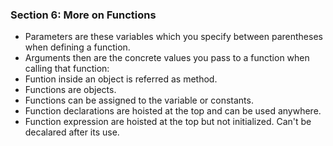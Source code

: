 ### Section 6: More on Functions

- Parameters are these variables which you specify between parentheses when defining a function.
- Arguments then are the concrete values you pass to a function when calling that function:
- Funtion inside an object is referred as method.
- Functions are objects.
- Functions can be assigned to the variable or constants.
- Function declarations are hoisted at the top and can be used anywhere.
- Function expression are hoisted at the top but not initialized. Can't be decalared after its use.